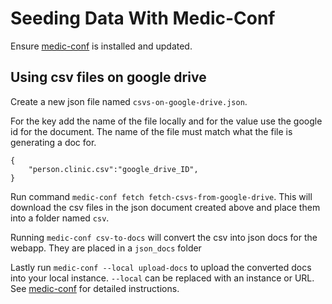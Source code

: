 # Seeding Data With Medic-Conf

Ensure [medic-conf](https://github.com/medic/medic-conf) is installed and updated. 

## Using csv files on google drive
Create a new json file named `csvs-on-google-drive.json`. 

For the key add the name of the file locally and for the value use the google id for the document. The name of the file must match what the file is generating a doc for. 
```
{
    "person.clinic.csv":"google_drive_ID",
}
```

Run command `medic-conf fetch fetch-csvs-from-google-drive`. This will download the csv files in the json document created above and place them into a folder named `csv`.

Running `medic-conf csv-to-docs` will convert the csv into json docs for the webapp. They are placed in a `json_docs` folder

Lastly run `medic-conf --local upload-docs` to upload the converted docs into your local instance. `--local` can be replaced with an instance or URL. See [medic-conf](https://github.com/medic/medic-conf) for detailed instructions.
